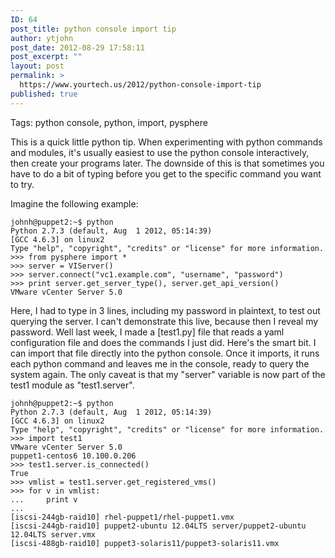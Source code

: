 ```yaml
---
ID: 64
post_title: python console import tip
author: ytjohn
post_date: 2012-08-29 17:58:11
post_excerpt: ""
layout: post
permalink: >
  https://www.yourtech.us/2012/python-console-import-tip
published: true
---
```

Tags: python console, python, import, pysphere

This is a quick little python tip. When experimenting with python commands and modules, it's usually easiest to use the python console interactively, then create your programs later. The downside of this is that sometimes you have to do a bit of typing before you get to the specific command you want to try.

Imagine the following example:

<pre><code>johnh@puppet2:~$ python
Python 2.7.3 (default, Aug  1 2012, 05:14:39)
[GCC 4.6.3] on linux2
Type "help", "copyright", "credits" or "license" for more information.
>&gt;&gt; from pysphere import *
>&gt;&gt; server = VIServer()
>&gt;&gt; server.connect("vc1.example.com", "username", "password")
>&gt;&gt; print server.get_server_type(), server.get_api_version()
VMware vCenter Server 5.0
</code></pre>

Here, I had to type in 3 lines, including my password in plaintext, to test out querying the server. I can't demonstrate this live, because then I reveal my password. Well last week, I made a [test1.py] file that reads a yaml configuration file and does the commands I just did. Here's the smart bit. I can import that file directly into the python console. Once it imports, it runs each python command and leaves me in the console, ready to query the system again. The only caveat is that my "server" variable is now part of the test1 module as "test1.server".

<pre><code>johnh@puppet2:~$ python
Python 2.7.3 (default, Aug  1 2012, 05:14:39)
[GCC 4.6.3] on linux2
Type "help", "copyright", "credits" or "license" for more information.
>&gt;&gt; import test1
VMware vCenter Server 5.0
puppet1-centos6 10.100.0.206
>&gt;&gt; test1.server.is_connected()
True
>&gt;&gt; vmlist = test1.server.get_registered_vms()
>&gt;&gt; for v in vmlist:
...     print v
...
[iscsi-244gb-raid10] rhel-puppet1/rhel-puppet1.vmx  
[iscsi-244gb-raid10] puppet2-ubuntu 12.04LTS server/puppet2-ubuntu 12.04LTS server.vmx
[iscsi-488gb-raid10] puppet3-solaris11/puppet3-solaris11.vmx
</code></pre>